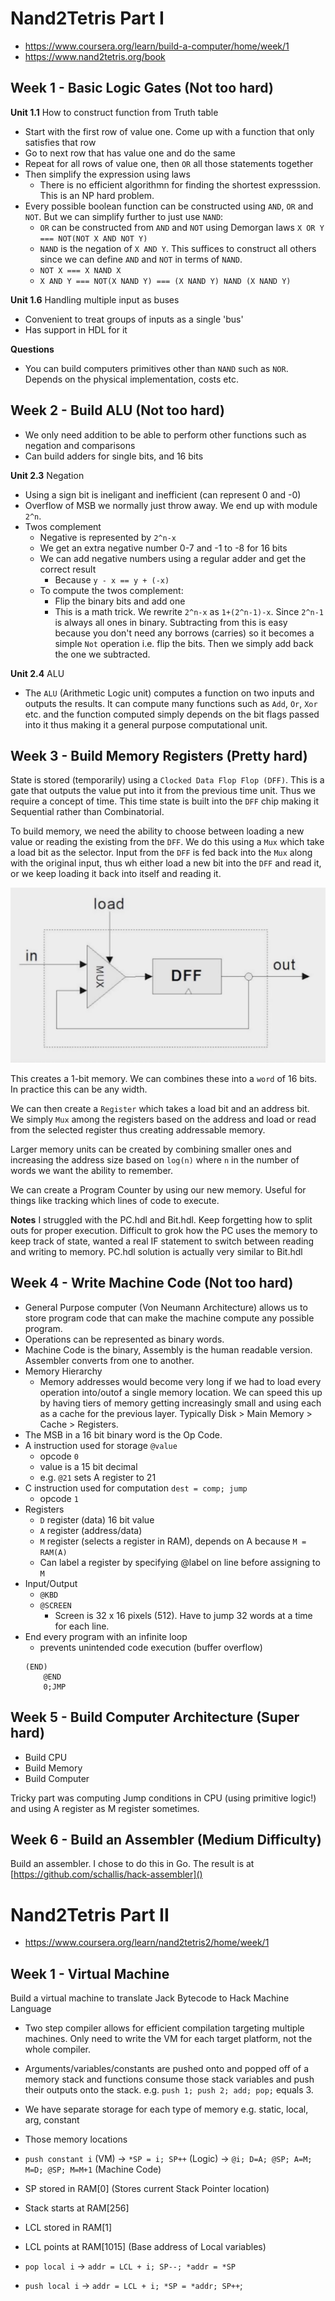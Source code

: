 # Nand2Tetris Part I

- https://www.coursera.org/learn/build-a-computer/home/week/1
- https://www.nand2tetris.org/book

## Week 1 - Basic Logic Gates (Not too hard)

**Unit 1.1** How to construct function from Truth table
- Start with the first row of value one. Come up with a function that only satisfies that row 
- Go to next row that has value one and do the same
- Repeat for all rows of value one, then `OR` all those statements together
- Then simplify the expression using laws
	- There is no efficient algorithmn for finding the shortest expresssion. This is an NP hard problem.
- Every possible boolean function can be constructed using `AND`, `OR` and `NOT`. But we can simplify further to just use `NAND`:
	-  `OR` can be constructed from `AND` and `NOT` using Demorgan laws `X OR Y === NOT(NOT X AND NOT Y)`
	- `NAND` is the negation of `X AND Y`. This suffices to construct all others since we can define `AND` and `NOT` in terms of `NAND`.
	- `NOT X === X NAND X`
	- `X AND Y === NOT(X NAND Y) === (X NAND Y) NAND (X NAND Y)`

**Unit 1.6** Handling multiple input as buses
- Convenient to treat groups of inputs as a single 'bus'
- Has support in HDL for it

**Questions**
- You can build computers primitives other than `NAND` such as `NOR`. Depends on the physical implementation, costs etc.

## Week 2 - Build ALU (Not too hard)

- We only need addition to be able to perform other functions such as negation and comparisons
- Can build adders for single bits, and 16 bits

**Unit 2.3** Negation
- Using a sign bit is ineligant and inefficient (can represent 0 and -0)
- Overflow of MSB we normally just throw away. We end up with module `2^n`.
- Twos complement
	- Negative is represented by `2^n-x`
	- We get an extra negative number 0-7 and -1 to -8 for 16 bits
	- We can add negative numbers using a regular adder and get the correct result
		- Because `y - x == y + (-x)`
	- To compute the twos complement:
		- Flip the binary bits and add one
		- This is a math trick. We rewrite `2^n-x` as `1+(2^n-1)-x`. Since `2^n-1` is always all ones in binary. Subtracting from this is easy because you don't need any borrows (carries) so it becomes a simple `Not` operation i.e. flip the bits. Then we simply add back the one we subtracted.

**Unit 2.4** ALU
- The `ALU` (Arithmetic Logic unit) computes a function on two inputs and outputs the results. It can compute many functions such as `Add`, `Or`, `Xor` etc. and the function computed simply depends on the bit flags passed into it thus making it a general purpose computational unit.


## Week 3 - Build Memory Registers (Pretty hard)

State is stored (temporarily) using a `Clocked Data Flop Flop (DFF)`. This is a gate that outputs the value put into it from the previous time unit. Thus we require a concept of time. This time state is built into the `DFF` chip making it Sequential rather than Combinatorial.

To build memory, we need the ability to choose between loading a new value or reading the existing from the `DFF`. We do this using a `Mux` which take a load bit as the selector. Input from the `DFF` is fed back into the `Mux` along with the original input, thus wh either load a new bit into the `DFF` and read it, or we keep loading it back into itself and reading it. 

![Bit Implementation](bit-implementation.png)

This creates a 1-bit memory. We can combines these into a `word` of 16 bits. In practice this can be any width.

We can then create a `Register` which takes a load bit and an address bit. We simply `Mux` among the registers based on the address and load or read from the selected register thus creating addressable memory.

Larger memory units can be created by combining smaller ones and increasing the address size based on `log(n)` where `n` in the number of words we want the ability to remember.

We can create a Program Counter by using our new memory. Useful for things like tracking which lines of code to execute.

**Notes**
I struggled with the PC.hdl and Bit.hdl. Keep forgetting how to split outs for proper execution. Difficult to grok how the PC uses the memory to keep track of state, wanted a real IF statement to switch between reading and writing to memory.  PC.hdl solution is actually very similar to Bit.hdl

## Week 4 - Write Machine Code (Not too hard)

- General Purpose computer (Von Neumann Architecture) allows us to store program code that can make the machine compute any possible program.
- Operations can be represented as binary words.
- Machine Code is the binary, Assembly is the human readable version. Assembler converts from one to another.
- Memory Hierarchy
	- Memory addresses would become very long if we had to load every operation into/outof a single memory location. We can speed this up by having tiers of memory getting increasingly small and using each as a cache for the previous layer. Typically Disk > Main Memory > Cache > Registers.
- The MSB in a 16 bit binary word is the Op Code.
- A instruction used for storage `@value`
	- opcode `0`
	- value is a 15 bit decimal
	- e.g. `@21` sets A register to 21
- C instruction used for computation `dest = comp; jump`
	- opcode `1`
- Registers
	- `D` register (data) 16 bit value
	- `A` register (address/data) 
	- `M` register (selects a register in RAM), depends on A because `M = RAM(A)`
	- Can label a register by specifying @label on line before assigning to `M`
- Input/Output
	- `@KBD`
	- `@SCREEN`
		- Screen is 32 x 16 pixels (512). Have to jump 32 words at a time for each line.
- End every program with an infinite loop
	- prevents unintended code execution (buffer overflow)
	```
	(END)
		@END
		0;JMP
	```

## Week 5 - Build Computer Architecture (Super hard)

- Build CPU
- Build Memory
- Build Computer

Tricky part was computing Jump conditions in CPU (using primitive logic!) and
using A register as M register sometimes.

## Week 6 - Build an Assembler (Medium Difficulty)

Build an assembler. I chose to do this in Go. The result is at [https://github.com/schallis/hack-assembler]()


# Nand2Tetris Part II

- https://www.coursera.org/learn/nand2tetris2/home/week/1

## Week 1 - Virtual Machine

Build a virtual machine to translate Jack Bytecode to Hack Machine Language

- Two step compiler allows for efficient compilation targeting multiple
machines. Only need to write the VM for each target platform, not the whole
compiler.

- Arguments/variables/constants are pushed onto and popped off of a memory stack
and functions consume those stack variables and push their outputs onto the
stack. e.g. `push 1; push 2; add; pop;` equals 3.
- We have separate storage for each type of memory e.g. static, local, arg, constant
- Those memory locations 
- `push constant i` (VM) -> `*SP = i; SP++` (Logic) -> `@i; D=A; @SP; A=M; M=D; @SP; M=M+1` (Machine Code)
- SP stored in RAM[0] (Stores current Stack Pointer location)
- Stack starts at RAM[256]
- LCL stored in RAM[1]
- LCL points at RAM[1015] (Base address of Local variables)
- `pop local i` -> `addr = LCL + i; SP--; *addr = *SP`
- `push local i` -> `addr = LCL + i; *SP = *addr; SP++`;